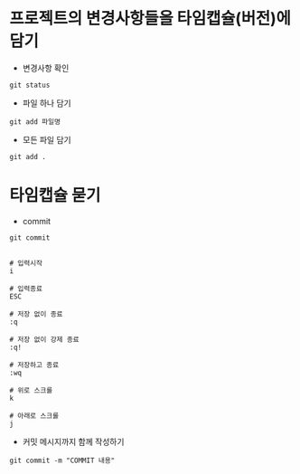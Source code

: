 # 프로젝트의 변경사항들을 타임캡슐(버전)에 담기

- 변경사항 확인
```shell
git status
```

- 파일 하나 담기
```shell
git add 파일명
```

- 모든 파일 담기
```shell
git add .
```
# 타임캡슐 묻기

- commit
```shell
git commit
```

```shell

# 입력시작
i

# 입력종료
ESC

# 저장 없이 종료
:q

# 저장 없이 강제 종료
:q!

# 저장하고 종료
:wq

# 위로 스크롤
k

# 아래로 스크롤
j

```
- 커밋 메시지까지 함께 작성하기
```shell
git commit -m "COMMIT 내용"
```

